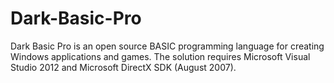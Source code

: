 # Dark-Basic-Pro
Dark Basic Pro is an open source BASIC programming language for creating Windows applications and games. The solution requires Microsoft Visual Studio 2012 and Microsoft DirectX SDK (August 2007).
